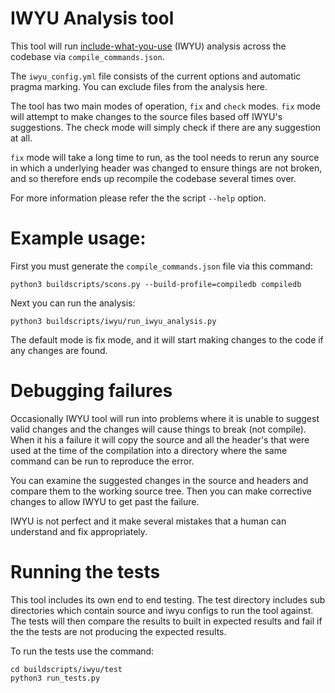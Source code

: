 # IWYU Analysis tool

This tool will run
[include-what-you-use](https://github.com/include-what-you-use/include-what-you-use)
(IWYU) analysis across the codebase via `compile_commands.json`.

The `iwyu_config.yml` file consists of the current options and automatic
pragma marking. You can exclude files from the analysis here.

The tool has two main modes of operation, `fix` and `check` modes. `fix`
mode will attempt to make changes to the source files based off IWYU's
suggestions. The check mode will simply check if there are any suggestion
at all.

`fix` mode will take a long time to run, as the tool needs to rerun any
source in which a underlying header was changed to ensure things are not
broken, and so therefore ends up recompile the codebase several times over.

For more information please refer the the script `--help` option.

# Example usage:

First you must generate the `compile_commands.json` file via this command:

```
python3 buildscripts/scons.py --build-profile=compiledb compiledb
```

Next you can run the analysis:

```
python3 buildscripts/iwyu/run_iwyu_analysis.py
```

The default mode is fix mode, and it will start making changes to the code
if any changes are found.

# Debugging failures

Occasionally IWYU tool will run into problems where it is unable to suggest
valid changes and the changes will cause things to break (not compile). When
it his a failure it will copy the source and all the header's that were used
at the time of the compilation into a directory where the same command can be
run to reproduce the error.

You can examine the suggested changes in the source and headers and compare
them to the working source tree. Then you can make corrective changes to allow
IWYU to get past the failure.

IWYU is not perfect and it make several mistakes that a human can understand
and fix appropriately.

# Running the tests

This tool includes its own end to end testing. The test directory includes
sub directories which contain source and iwyu configs to run the tool against.
The tests will then compare the results to built in expected results and fail
if the the tests are not producing the expected results.

To run the tests use the command:

```
cd buildscripts/iwyu/test
python3 run_tests.py
```

